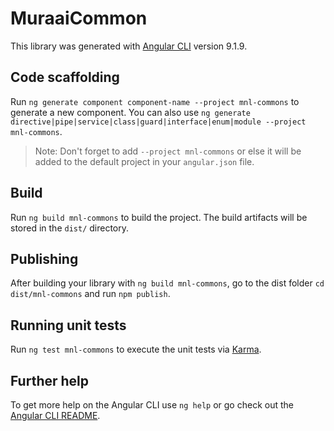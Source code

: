 # MuraaiCommon

This library was generated with [Angular CLI](https://github.com/angular/angular-cli) version 9.1.9.

## Code scaffolding

Run `ng generate component component-name --project mnl-commons` to generate a new component. You can also use `ng generate directive|pipe|service|class|guard|interface|enum|module --project mnl-commons`.
> Note: Don't forget to add `--project mnl-commons` or else it will be added to the default project in your `angular.json` file. 

## Build

Run `ng build mnl-commons` to build the project. The build artifacts will be stored in the `dist/` directory.

## Publishing

After building your library with `ng build mnl-commons`, go to the dist folder `cd dist/mnl-commons` and run `npm publish`.

## Running unit tests

Run `ng test mnl-commons` to execute the unit tests via [Karma](https://karma-runner.github.io).

## Further help

To get more help on the Angular CLI use `ng help` or go check out the [Angular CLI README](https://github.com/angular/angular-cli/blob/master/README.md). 
